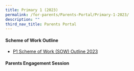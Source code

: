 ```yaml
---
title: Primary 1 (2023)
permalink: /for-parents/Parents-Portal/Primary-1-2023/
description: ""
third_nav_title: Parents Portal
---
```

#### **Scheme of Work Outline**
*  [P1 Scheme of Work (SOW) Outline 2023](/resources/scheme-of-work-outline-2023/Primary-1/)

#### **Parents Engagement Session**